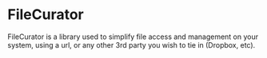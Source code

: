 # FileCurator
FileCurator is a library used to simplify file access and management on your system, using a url, or any other 3rd party you wish to tie in (Dropbox, etc).
